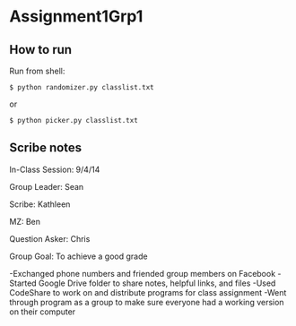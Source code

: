 Assignment1Grp1
===============

How to run
----------

Run from shell:

    $ python randomizer.py classlist.txt

or

    $ python picker.py classlist.txt

Scribe notes
------------
In-Class Session: 9/4/14

Group Leader: Sean

Scribe: Kathleen

MZ: Ben

Question Asker: Chris

Group Goal: To achieve a good grade

-Exchanged phone numbers and friended group members on Facebook
-Started Google Drive folder to share notes, helpful links, and files
-Used CodeShare to work on and distribute programs for class assignment
-Went through program as a group to make sure everyone had a working version on their computer

